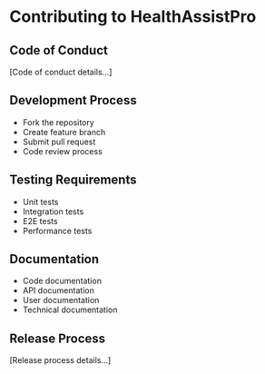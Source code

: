 # Contributing to HealthAssistPro

## Code of Conduct
[Code of conduct details...]

## Development Process
- Fork the repository
- Create feature branch
- Submit pull request
- Code review process

## Testing Requirements
- Unit tests
- Integration tests
- E2E tests
- Performance tests

## Documentation
- Code documentation
- API documentation
- User documentation
- Technical documentation

## Release Process
[Release process details...] 